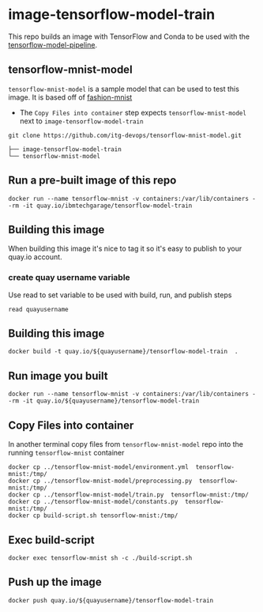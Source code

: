 # image-tensorflow-model-train
This repo builds an image with TensorFlow and Conda to be used with the [tensorflow-model-pipeline](https://github.com/itg-devops/ibm-garage-tekton-tasks/blob/model-pipeline/pipelines/tensorflow-model-pipeline.yaml). 

## tensorflow-mnist-model
`tensorflow-mnist-model` is a sample model that can be used to test this image. It is based off of [fashion-mnist](https://github.com/zalandoresearch/fashion-mnist)

- The `Copy Files into container` step expects `tensorflow-mnist-model` next to `image-tensorflow-model-train`
```
git clone https://github.com/itg-devops/tensorflow-mnist-model.git

├── image-tensorflow-model-train
└── tensorflow-mnist-model

```
## Run a pre-built image of this repo
```
docker run --name tensorflow-mnist -v containers:/var/lib/containers --rm -it quay.io/ibmtechgarage/tensorflow-model-train
```
## Building this image
When building this image it's nice to tag it so it's easy to publish to your quay.io account.

### create quay username variable
Use read to set variable to be used with build, run, and publish steps
```
read quayusername
```

## Building this image
```
docker build -t quay.io/${quayusername}/tensorflow-model-train  .
```
## Run image you built
```
docker run --name tensorflow-mnist -v containers:/var/lib/containers --rm -it quay.io/${quayusername}/tensorflow-model-train
```


## Copy Files into container
In another terminal copy files from `tensorflow-mnist-model` repo into the running `tensorflow-mnist` container
```
docker cp ../tensorflow-mnist-model/environment.yml  tensorflow-mnist:/tmp/
docker cp ../tensorflow-mnist-model/preprocessing.py  tensorflow-mnist:/tmp/
docker cp ../tensorflow-mnist-model/train.py  tensorflow-mnist:/tmp/
docker cp ../tensorflow-mnist-model/constants.py  tensorflow-mnist:/tmp/
docker cp build-script.sh tensorflow-mnist:/tmp/
```
## Exec build-script
```
docker exec tensorflow-mnist sh -c ./build-script.sh
```
## Push up the image
```
docker push quay.io/${quayusername}/tensorflow-model-train
```